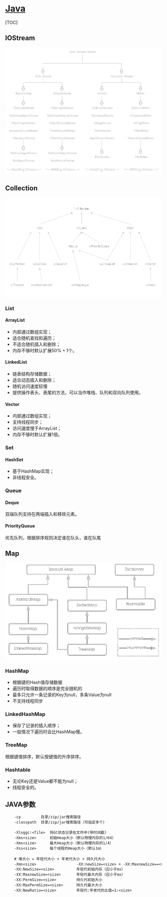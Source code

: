 <link rel="stylesheet" href="https://zhmhbest.gitee.io/hellomathematics/style/index.css">
<script src="https://zhmhbest.gitee.io/hellomathematics/style/index.js"></script>

# [Java](https://github.com/zhmhbest/HelloJava)

[TOC]

## IOStream

![stream](images/stream.png)

## Collection

![collection](images/collection.png)

### List

#### ArrayList

- 内部通过数组实现；
- 适合随机查找和遍历；
- 不适合随机插入和删除；
- 内存不够时默认扩展$50\%+1$个。

#### LinkedList

- 链表结构存储数据；
- 适合动态插入和删除；
- 随机访问速度较慢
- 提供操作表头、表尾的方法，可以当作堆栈、队列和双向队列使用。

#### Vector

- 内部通过数组实现；
- 支持线程同步；
- 访问速度慢于ArrayList；
- 内存不够时默认扩展1倍。

### Set

#### HashSet

- 基于HashMap实现；
- 非线程安全。

### Queue

#### Deque

双端队列支持在两端插入和移除元素。

#### PriorityQueue

优先队列，根据排序规则决定谁在队头，谁在队尾

## Map

![map](images/map.png)

### HashMap

- 根据键的Hash值存储数据
- 遍历时取得数据的顺序是完全随机的
- 最多只允许一条记录的Key为null，多条Value为null
- 不支持线程同步

### LinkedHashMap

- 保存了记录的插入顺序；
- 一般情况下遍历时会比HashMap慢。

### TreeMap

根据键值排序，默认按键值的升序排序。

### Hashtable

- 无论Key还是Value都不能为null；
- 线程安全的。

## JAVA参数

```txt
    -cp         目录/zip/jar搜索路径
    -classpath  目录/zip/jar搜索路径（可指定多个）

    -Xloggc:<file>  将GC状态记录在文件中(带时间戳)
    -Xms<size>      初始Heap大小（默认物理内存的1/64）
    -Xmx<size>      最大Heap大小（默认物理内存的1/4）
    -Xss<size>      每个线程的Heap大小（默认1m）

    # 堆大小 = 年轻代大小 + 年老代大小 + 持久代大小
    -Xmn<size>                  -XX:newSize=<size> + -XX:MaxnewSize==<size>
    -XX:NewSize=<size>          年轻代初始内存（应小于ms）
    -XX:MaxnewSize=<size>       年轻代最大内存（应小于mx）
    -XX:PermSize=<size>         持久代初始大小
    -XX:MaxPermSize=<size>      持久代最大大小
    -XX:NewRatio=<size>         年轻代:年老代的比值=1:<size>
```
